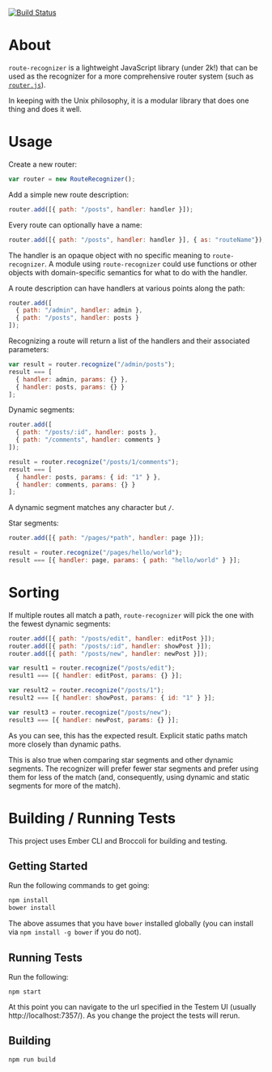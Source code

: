 [![Build Status](https://travis-ci.org/tildeio/route-recognizer.svg)](https://travis-ci.org/tildeio/route-recognizer)

# About
`route-recognizer` is a lightweight JavaScript library (under 2k!) that
can be used as the recognizer for a more comprehensive router system
(such as [`router.js`](https://github.com/tildeio/router.js)).

In keeping with the Unix philosophy, it is a modular library that does one
thing and does it well.

# Usage

Create a new router:

```javascript
var router = new RouteRecognizer();
```

Add a simple new route description:

```javascript
router.add([{ path: "/posts", handler: handler }]);
```

Every route can optionally have a name:
```javascript
router.add([{ path: "/posts", handler: handler }], { as: "routeName"});
```

The handler is an opaque object with no specific meaning to
`route-recognizer`. A module using `route-recognizer` could
use functions or other objects with domain-specific semantics
for what to do with the handler.

A route description can have handlers at various points along
the path:

```javascript
router.add([
  { path: "/admin", handler: admin },
  { path: "/posts", handler: posts }
]);
```

Recognizing a route will return a list of the handlers and
their associated parameters:

```javascript
var result = router.recognize("/admin/posts");
result === [
  { handler: admin, params: {} },
  { handler: posts, params: {} }
];
```

Dynamic segments:

```javascript
router.add([
  { path: "/posts/:id", handler: posts },
  { path: "/comments", handler: comments }
]);

result = router.recognize("/posts/1/comments");
result === [
  { handler: posts, params: { id: "1" } },
  { handler: comments, params: {} }
];
```

A dynamic segment matches any character but `/`.

Star segments:

```javascript
router.add([{ path: "/pages/*path", handler: page }]);

result = router.recognize("/pages/hello/world");
result === [{ handler: page, params: { path: "hello/world" } }];
```

# Sorting

If multiple routes all match a path, `route-recognizer`
will pick the one with the fewest dynamic segments:

```javascript
router.add([{ path: "/posts/edit", handler: editPost }]);
router.add([{ path: "/posts/:id", handler: showPost }]);
router.add([{ path: "/posts/new", handler: newPost }]);

var result1 = router.recognize("/posts/edit");
result1 === [{ handler: editPost, params: {} }];

var result2 = router.recognize("/posts/1");
result2 === [{ handler: showPost, params: { id: "1" } }];

var result3 = router.recognize("/posts/new");
result3 === [{ handler: newPost, params: {} }];
```

As you can see, this has the expected result. Explicit
static paths match more closely than dynamic paths.

This is also true when comparing star segments and other
dynamic segments. The recognizer will prefer fewer star
segments and prefer using them for less of the match (and,
consequently, using dynamic and static segments for more
of the match).

# Building / Running Tests

This project uses Ember CLI and Broccoli for building and testing.

## Getting Started

Run the following commands to get going:

```bash
npm install
bower install
```

The above assumes that you have `bower` installed globally (you can install
via `npm install -g bower` if you do not).

## Running Tests

Run the following:

```
npm start
```

At this point you can navigate to the url specified in the Testem UI (usually
http://localhost:7357/). As you change the project the tests will rerun.

## Building

```
npm run build
```
